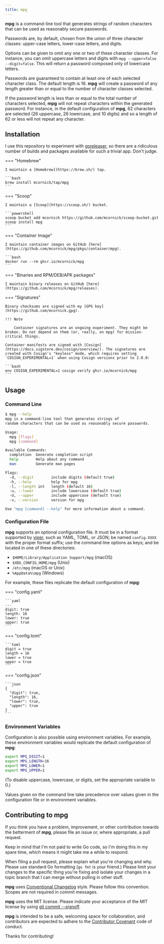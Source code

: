 ```yaml
---
title: mpg
---
```

__mpg__ is a command-line tool that generates strings of random characters that can be used as reasonably secure passwords.

Passwords are, by default, chosen from the union of three character classes: upper-case letters, lower-case letters, and digits.

Options can be given to omit any one or two of these character classes. For instance, you can omit uppercase letters and digits with `mpg --upper=false --digit=false`. This will return a password composed only of lowercase letters.

Passwords are guaranteed to contain at least one of each selected character class. The default length is 16. __mpg__ will create a password of any length greater than or equal to the number of character classes selected.

If the password length is less than or equal to the total number of characters selected, __mpg__ will not repeat characters within the generated password. For instance, in the default configuration of __mpg__, 62 characters are selected (26 uppercase, 26 lowercase, and 10 digits) and so a length of 62 or less will not repeat any character.

## Installation

I use this repository to experiment with [goreleaser](https://goreleaser.com/), so there are a ridiculous number of builds and packages available for such a trivial app. Don't judge.

=== "Homebrew"

    I maintain a [Homebrew](https://brew.sh/) tap.

    ```bash
    brew install mcornick/tap/mpg
    ```

=== "Scoop"

    I maintain a [Scoop](https://scoop.sh/) bucket.

    ```powershell
    scoop bucket add mcornick https://github.com/mcornick/scoop-bucket.git
    scoop install mpg
    ```

=== "Container Image"

    I maintain container images on GitHub [here](https://github.com/mcornick/mpg/pkgs/container/mpg).

    ```bash
    docker run --rm ghcr.io/mcornick/mpg
    ```

=== "Binaries and RPM/DEB/APK packages"

    I maintain binary releases on GitHub [here](https://github.com/mcornick/mpg/releases).

=== "Signatures"

    Binary checksums are signed with my [GPG key](https://github.com/mcornick.gpg).

    !!! Note

        Container signatures are an ongoing experiment. They might be broken. Do not depend on them (or, really, on mpg) for mission-critical things.

    Container manifests are signed with [Cosign](https://docs.sigstore.dev/cosign/overview/). The signatures are created with Cosign's "keyless" mode, which requires setting `COSIGN_EXPERIMENTAL=1` when using Cosign versions prior to 2.0.0:

    ```bash
    env COSIGN_EXPERIMENTAL=1 cosign verify ghcr.io/mcornick/mpg
    ```

## Usage

### Command Line

```bash
$ mpg --help
mpg is a command-line tool that generates strings of
random characters that can be used as reasonably secure passwords.

Usage:
  mpg [flags]
  mpg [command]

Available Commands:
  completion  Generate completion script
  help        Help about any command
  man         Generate man pages

Flags:
  -d, --digit        include digits (default true)
  -h, --help         help for mpg
  -l, --length int   length (default 16)
  -u, --lower        include lowercase (default true)
  -U, --upper        include uppercase (default true)
  -v, --version      version for mpg

Use "mpg [command] --help" for more information about a command.
```

### Configuration File

__mpg__ supports an optional configuration file. It must be in a format supported by [viper](https://github.com/spf13/viper), such as YAML, TOML, or JSON; be named `config.XXXX` with the proper format suffix; use the command line options as keys; and be located in one of these directories:

- `$HOME/Library/Application Support/mpg` (macOS)
- `$XDG_CONFIG_HOME/mpg` (Unix)
- `/etc/mpg` (macOS or Unix)
- `%AppData%\mpg` (Windows)

For example, these files replicate the default configuration of __mpg__:

=== "config.yaml"

    ```yaml
    ---
    digit: true
    length: 16
    lower: true
    upper: true
    ```

=== "config.toml"

    ```toml
    digit = true
    length = 16
    lower = true
    upper = true
    ```

=== "config.json"

    ```json
    {
      "digit": true,
      "length": 16,
      "lower": true,
      "upper": true
    }
    ```

### Environment Variables

Configuration is also possible using environment variables. For example, these environment variables would replicate the default configuration of __mpg__:

```sh
export MPG_DIGIT=1
export MPG_LENGTH=16
export MPG_LOWER=1
export MPG_UPPER=1
```

(To disable uppercase, lowercase, or digits, set the appropriate variable to 0.)

Values given on the command line take precedence over values given in the configuration file or in environment variables.

## Contributing to mpg

If you think you have a problem, improvement, or other contribution towards the betterment of __mpg__, please file an issue or, where appropriate, a pull request.

Keep in mind that I'm not paid to write Go code, so I'm doing this in my spare time, which means it might take me a while to respond.

When filing a pull request, please explain what you're changing and why.  Please use standard Go formatting (`go fmt` is your friend.) Please limit your changes to the specific thing you're fixing and isolate your changes in a topic branch that I can merge without pulling in other stuff.

__mpg__ uses [Conventional Changelog](https://github.com/conventional-changelog/conventional-changelog-angular/blob/master/convention.md) style. Please follow this convention. Scopes are not required in commit messages.

__mpg__ uses the MIT license. Please indicate your acceptance of the MIT license by using [git commit --signoff](https://git-scm.com/docs/git-commit#Documentation/git-commit.txt--s).

__mpg__ is intended to be a safe, welcoming space for collaboration, and contributors are expected to adhere to the [Contributor Covenant](http://contributor-covenant.org) code of conduct.

Thanks for contributing!
